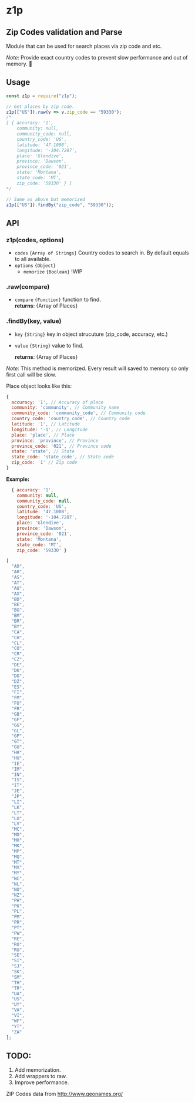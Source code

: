 # z1p

## Zip Codes validation and Parse

Module that can be used for search places via zip code and etc.

_Note:_ Provide exact country codes to prevent slow performance and out of memory. 🙂

## Usage

```js
const z1p = require("z1p");

// Get places by zip code.
z1p(["US"]).raw(v => v.zip_code == "59330");
/*
[ { accuracy: '1',
    community: null,
    community_code: null,
    country_code: 'US',
    latitude: '47.1008',
    longitude: '-104.7287',
    place: 'Glendive',
    province: 'Dawson',
    province_code: '021',
    state: 'Montana',
    state_code: 'MT',
    zip_code: '59330' } ]
*/

// Same as above but memorized
z1p(["US"]).findBy("zip_code", "59330"));
```

## API

### z1p(codes, options)

- `codes` `{Array of Strings}` Country codes to search in. By default equals to all available.
- `options` `{Object}`
  - `memorize` `{Boolean}` !WIP

### .raw(compare)

- `compare` `{Function}` function to find.  
  **returns**: {Array of Places}

### .findBy(key, value)

- `key` `{String}` key in object strucuture (zip_code, accuracy, etc.)
- `value` `{String}` value to find.

  **returns**: {Array of Places}

_Note:_ This method is memorized. Every result will saved to memory so only first call will be slow.

Place object looks like this:

```js
{
  accuracy: '1', // Accuracy of place
  community: 'community', // Community name
  community_code: 'community_code', // Community code
  country_code: 'country_code', // Country code
  latitude: '1', // Latitude
  longitude: '-1', // Longitude
  place: 'place', // Place
  province: 'province', // Province
  province_code: '021', // Province code
  state: 'state', // State
  state_code: 'state_code', // State code
  zip_code: '1' // Zip code
}
```

**Example:**

```js
  { accuracy: '1',
    community: null,
    community_code: null,
    country_code: 'US',
    latitude: '47.1008',
    longitude: '-104.7287',
    place: 'Glendive',
    province: 'Dawson',
    province_code: '021',
    state: 'Montana',
    state_code: 'MT',
    zip_code: '59330' }
```

```js
[
  "AD",
  "AR",
  "AS",
  "AT",
  "AU",
  "AX",
  "BD",
  "BE",
  "BG",
  "BM",
  "BR",
  "BY",
  "CA",
  "CH",
  "CL",
  "CO",
  "CR",
  "CZ",
  "DE",
  "DK",
  "DO",
  "DZ",
  "ES",
  "FI",
  "FM",
  "FO",
  "FR",
  "GB",
  "GF",
  "GG",
  "GL",
  "GP",
  "GT",
  "GU",
  "HR",
  "HU",
  "IE",
  "IM",
  "IN",
  "IS",
  "IT",
  "JE",
  "JP",
  "LI",
  "LK",
  "LT",
  "LU",
  "LV",
  "MC",
  "MD",
  "MH",
  "MK",
  "MP",
  "MQ",
  "MT",
  "MX",
  "MY",
  "NC",
  "NL",
  "NO",
  "NZ",
  "PH",
  "PK",
  "PL",
  "PM",
  "PR",
  "PT",
  "PW",
  "RE",
  "RO",
  "RU",
  "SE",
  "SI",
  "SJ",
  "SK",
  "SM",
  "TH",
  "TR",
  "UA",
  "US",
  "UY",
  "VA",
  "VI",
  "WF",
  "YT",
  "ZA"
];
```

## TODO:

1. Add memorization.
2. Add wrappers to raw.
3. Improve performance.

ZIP Codes data from http://www.geonames.org/
